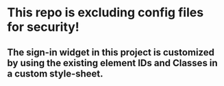 # This repo is excluding config files for security!

## The sign-in widget in this project is customized by using the existing element IDs and Classes in a custom style-sheet.
